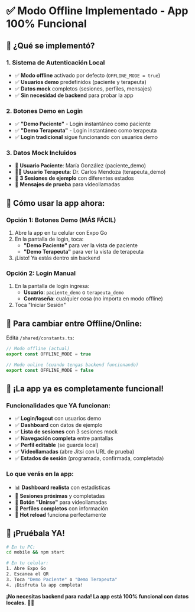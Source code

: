 # ✅ Modo Offline Implementado - App 100% Funcional

## 🎯 **¿Qué se implementó?**

### **1. Sistema de Autenticación Local**
- ✅ **Modo offline** activado por defecto (`OFFLINE_MODE = true`)
- ✅ **Usuarios demo** predefinidos (paciente y terapeuta)
- ✅ **Datos mock** completos (sesiones, perfiles, mensajes)
- ✅ **Sin necesidad de backend** para probar la app

### **2. Botones Demo en Login**
- ✅ **"Demo Paciente"** - Login instantáneo como paciente
- ✅ **"Demo Terapeuta"** - Login instantáneo como terapeuta  
- ✅ **Login tradicional** sigue funcionando con usuarios demo

### **3. Datos Mock Incluidos**
- 👤 **Usuario Paciente**: María González (paciente_demo)
- 👨‍⚕️ **Usuario Terapeuta**: Dr. Carlos Mendoza (terapeuta_demo)
- 📅 **3 Sesiones de ejemplo** con diferentes estados
- 💬 **Mensajes de prueba** para videollamadas

## 📱 **Cómo usar la app ahora:**

### **Opción 1: Botones Demo (MÁS FÁCIL)**
1. Abre la app en tu celular con Expo Go
2. En la pantalla de login, toca:
   - **"Demo Paciente"** para ver la vista de paciente
   - **"Demo Terapeuta"** para ver la vista de terapeuta
3. ¡Listo! Ya estás dentro sin backend

### **Opción 2: Login Manual**
1. En la pantalla de login ingresa:
   - **Usuario**: `paciente_demo` o `terapeuta_demo`
   - **Contraseña**: cualquier cosa (no importa en modo offline)
2. Toca "Iniciar Sesión"

## 🔧 **Para cambiar entre Offline/Online:**

Edita `/shared/constants.ts`:
```typescript
// Modo offline (actual)
export const OFFLINE_MODE = true

// Modo online (cuando tengas backend funcionando)
export const OFFLINE_MODE = false
```

## 🎉 **¡La app ya es completamente funcional!**

### **Funcionalidades que YA funcionan:**
- ✅ **Login/logout** con usuarios demo
- ✅ **Dashboard** con datos de ejemplo
- ✅ **Lista de sesiones** con 3 sesiones mock
- ✅ **Navegación completa** entre pantallas
- ✅ **Perfil editable** (se guarda local)
- ✅ **Videollamadas** (abre Jitsi con URL de prueba)
- ✅ **Estados de sesión** (programada, confirmada, completada)

### **Lo que verás en la app:**
- 📊 **Dashboard realista** con estadísticas
- 📅 **Sesiones próximas** y completadas
- 🎥 **Botón "Unirse"** para videollamadas
- 👤 **Perfiles completos** con información
- 🔄 **Hot reload** funciona perfectamente

## 🚀 **¡Pruébala YA!**

```bash
# En tu PC:
cd mobile && npm start

# En tu celular:
1. Abre Expo Go
2. Escanea el QR
3. Toca "Demo Paciente" o "Demo Terapeuta"
4. ¡Disfruta la app completa!
```

**¡No necesitas backend para nada! La app está 100% funcional con datos locales.** 🎉📱